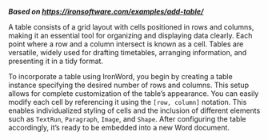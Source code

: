 ***Based on <https://ironsoftware.com/examples/add-table/>***

A table consists of a grid layout with cells positioned in rows and columns, making it an essential tool for organizing and displaying data clearly. Each point where a row and a column intersect is known as a cell. Tables are versatile, widely used for drafting timetables, arranging information, and presenting it in a tidy format.

To incorporate a table using IronWord, you begin by creating a table instance specifying the desired number of rows and columns. This setup allows for complete customization of the table’s appearance. You can easily modify each cell by referencing it using the `[row, column]` notation. This enables individualized styling of cells and the inclusion of different elements such as `TextRun`, `Paragraph`, `Image`, and `Shape`. After configuring the table accordingly, it’s ready to be embedded into a new Word document.